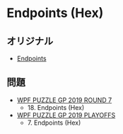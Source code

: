 # Endpoints (Hex)

## オリジナル
- [Endpoints](endpoints.md)

## 問題
- [WPF PUZZLE GP 2019 ROUND 7](../questions/wpfpgp2019-7.md)
	- 18\. Endpoints (Hex)
- [WPF PUZZLE GP 2019 PLAYOFFS](../questions/wpfpgp2019-po.md)
	- 7\. Endpoints (Hex)
